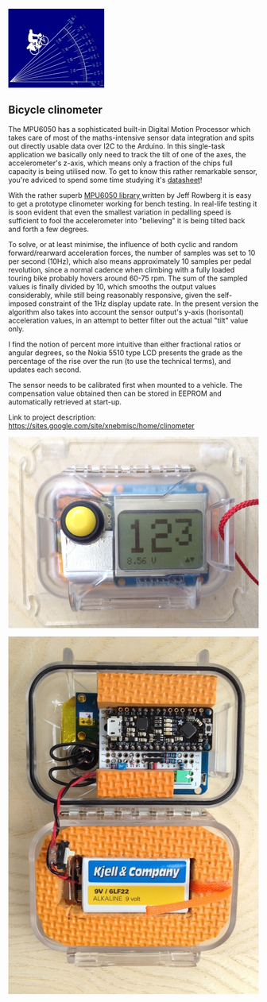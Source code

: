 ![](img/klinometer_symbol_193x159.jpg) 


## Bicycle clinometer

The MPU6050 has a sophisticated built-in Digital Motion Processor which takes care of most of the maths-intensive sensor data integration and spits out directly usable data over I2C to the Arduino. In this single-task application we basically only need to track the tilt of one of the axes, the accelerometer's z-axis, which means only a fraction of the chips full capacity is being utilised now. To get to know this rather remarkable sensor, you're adviced to spend some time studying it's [datasheet](https://www.invensense.com/wp-content/uploads/2015/02/MPU-6000-Datasheet1.pdf)!



With the rather superb [MPU6050 library ](https://github.com/jrowberg/i2cdevlib/tree/master/Arduino/MPU6050)  written by Jeff Rowberg it is easy to get a prototype clinometer working for bench testing. In real-life testing it is soon evident that even the smallest variation in pedalling speed is sufficient to fool the accelerometer into "believing" it is being tilted back and forth a few degrees. 

To solve, or at least minimise, the influence of both cyclic and random forward/rearward acceleration forces, the number of samples was set to 10 per second (10Hz), which also means approximately 10 samples per pedal revolution, since a normal cadence  when climbing with a fully loaded touring bike probably hovers around 60-75 rpm. The sum of the sampled values is finally divided by 10, which smooths the output values considerably, while still being reasonably responsive, given the self-imposed constraint of the 1Hz display update rate. In the present version the algorithm also takes into account the sensor output's y-axis (horisontal) acceleration values, in an attempt to better filter out the actual "tilt" value only.

I find the notion of percent more intuitive than either fractional ratios or angular degrees, so the Nokia 5510 type LCD presents the grade as the percentage of the rise over the run (to use the technical terms), and updates each second.

The sensor needs to be calibrated first when mounted to a vehicle. The compensation value obtained then can be stored in EEPROM and automatically retrieved at start-up. 

Link to project description: https://sites.google.com/site/xnebmisc/home/clinometer 

![](img/3-4_50.jpg) 

![](img/1-1_50rot.jpg) 